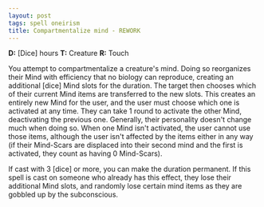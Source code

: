 ```yaml
---
layout: post
tags: spell oneirism
title: Compartmentalize mind - REWORK
---
```

<b>D:</b> [Dice] hours <b>T:</b> Creature <b>R:</b> Touch

You attempt to compartmentalize a creature's mind. Doing so reorganizes their Mind with efficiency that no biology can reproduce, creating an additional [dice] Mind slots for the duration. The target then chooses which of their current Mind items are transferred to the new slots. This creates an entirely new Mind for the user, and the user must choose which one is activated at any time. They can take 1 round to activate the other Mind, deactivating the previous one. Generally, their personality doesn't change much when doing so. When one Mind isn't activated, the user cannot use those items, although the user isn't affected by the items either in any way (if their Mind-Scars are displaced into their second mind and the first is activated, they count as having 0 Mind-Scars).

If cast with 3 [dice] or more, you can make the duration permanent. If this spell is cast on someone who already has this effect, they lose their additional Mind slots, and randomly lose certain mind items as they are gobbled up by the subconscious.

